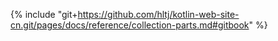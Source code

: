 {% include "git+https://github.com/hltj/kotlin-web-site-cn.git/pages/docs/reference/collection-parts.md#gitbook" %}
